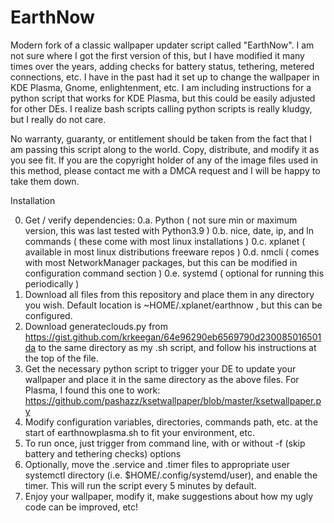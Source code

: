 # EarthNow
Modern fork of a classic wallpaper updater script called "EarthNow". I am not sure where I got the first version of this, but I have modified it many times over the years, adding checks for battery status, tethering, metered connections, etc. I have in the past had it set up to change the wallpaper in KDE Plasma, Gnome, enlightenment, etc. I am including instructions for a python script that works for KDE Plasma, but this could be easily adjusted for other DEs. I realize bash scripts calling python scripts is really kludgy, but I really do not care. 

No warranty, guaranty, or entitlement should be taken from the fact that I am passing this script along to the world. Copy, distribute, and modify it as you see fit. If you are the copyright holder of any of the image files used in this method, please contact me with a DMCA request and I will be happy to take them down.

Installation

0. Get / verify dependencies:
 0.a. Python ( not sure min or maximum version, this was last tested with Python3.9 )
 0.b. nice, date, ip, and ln commands ( these come with most linux installations )
 0.c. xplanet ( available in most linux distributions freeware repos )
 0.d. nmcli ( comes with most NetworkManager packages, but this can be modified in configuration command section )
 0.e. systemd ( optional for running this periodically )
1. Download all files from this repository and place them in any directory you wish. Default location is ~HOME/.xplanet/earthnow , but this can be configured.
2. Download generateclouds.py from https://gist.github.com/krkeegan/64e96290eb6569790d230085016501da to the same directory as my .sh script, and follow his instructions at the top of the file.
3. Get the necessary python script to trigger your DE to update your wallpaper and place it in the same directory as the above files. For Plasma, I found this one to work:  https://github.com/pashazz/ksetwallpaper/blob/master/ksetwallpaper.py
4. Modify configuration variables, directories, commands path, etc. at the start of earthnowplasma.sh to fit your environment, etc.
5. To run once, just trigger from command line, with or without -f (skip battery and tethering checks) options
6. Optionally, move the .service and .timer files to appropriate user systemctl directory (i.e. $HOME/.config/systemd/user), and enable the timer. This will run the script every 5 minutes by default.
7. Enjoy your wallpaper, modify it, make suggestions about how my ugly code can be improved, etc!
